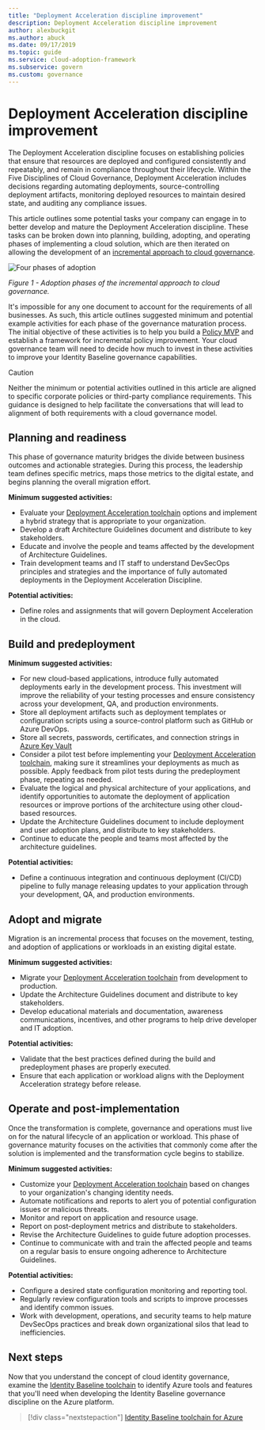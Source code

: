 ```yaml
---
title: "Deployment Acceleration discipline improvement"
description: Deployment Acceleration discipline improvement
author: alexbuckgit
ms.author: abuck
ms.date: 09/17/2019
ms.topic: guide
ms.service: cloud-adoption-framework
ms.subservice: govern
ms.custom: governance
---
```


# Deployment Acceleration discipline improvement

The Deployment Acceleration discipline focuses on establishing policies that ensure that resources are deployed and configured consistently and repeatably, and remain in compliance throughout their lifecycle. Within the Five Disciplines of Cloud Governance, Deployment Acceleration includes decisions regarding automating deployments, source-controlling deployment artifacts, monitoring deployed resources to maintain desired state, and auditing any compliance issues.

This article outlines some potential tasks your company can engage in to better develop and mature the Deployment Acceleration discipline. These tasks can be broken down into planning, building, adopting, and operating phases of implementing a cloud solution, which are then iterated on allowing the development of an [incremental approach to cloud governance](../guides/index.md#an-incremental-approach-to-cloud-governance).

![Four phases of adoption](../../_images/govern/adoption-phases.png)

*Figure 1 - Adoption phases of the incremental approach to cloud governance.*

It's impossible for any one document to account for the requirements of all businesses. As such, this article outlines suggested minimum and potential example activities for each phase of the governance maturation process. The initial objective of these activities is to help you build a [Policy MVP](../guides/index.md#an-incremental-approach-to-cloud-governance) and establish a framework for incremental policy improvement. Your cloud governance team will need to decide how much to invest in these activities to improve your Identity Baseline governance capabilities.

> [!CAUTION]
> Neither the minimum or potential activities outlined in this article are aligned to specific corporate policies or third-party compliance requirements. This guidance is designed to help facilitate the conversations that will lead to alignment of both requirements with a cloud governance model.

## Planning and readiness

This phase of governance maturity bridges the divide between business outcomes and actionable strategies. During this process, the leadership team defines specific metrics, maps those metrics to the digital estate, and begins planning the overall migration effort.

**Minimum suggested activities:**

- Evaluate your [Deployment Acceleration toolchain](./toolchain.md) options and implement a hybrid strategy that is appropriate to your organization.
- Develop a draft Architecture Guidelines document and distribute to key stakeholders.
- Educate and involve the people and teams affected by the development of Architecture Guidelines.
- Train development teams and IT staff to understand DevSecOps principles and strategies and the importance of fully automated deployments in the Deployment Acceleration Discipline.

**Potential activities:**

- Define roles and assignments that will govern Deployment Acceleration in the cloud.

## Build and predeployment

**Minimum suggested activities:**

- For new cloud-based applications, introduce fully automated deployments early in the development process. This investment will improve the reliability of your testing processes and ensure consistency across your development, QA, and production environments.
- Store all deployment artifacts such as deployment templates or configuration scripts using a source-control platform such as GitHub or Azure DevOps.
- Store all secrets, passwords, certificates, and connection strings in [Azure Key Vault](https://docs.microsoft.com/azure/key-vault)
- Consider a pilot test before implementing your [Deployment Acceleration toolchain](./toolchain.md), making sure it streamlines your deployments as much as possible. Apply feedback from pilot tests during the predeployment phase, repeating as needed.
- Evaluate the logical and physical architecture of your applications, and identify opportunities to automate the deployment of application resources or improve portions of the architecture using other cloud-based resources.
- Update the Architecture Guidelines document to include deployment and user adoption plans, and distribute to key stakeholders.
- Continue to educate the people and teams most affected by the architecture guidelines.

**Potential activities:**

- Define a continuous integration and continuous deployment (CI/CD) pipeline to fully manage releasing updates to your application through your development, QA, and production environments.

## Adopt and migrate

Migration is an incremental process that focuses on the movement, testing, and adoption of applications or workloads in an existing digital estate.

**Minimum suggested activities:**

- Migrate your [Deployment Acceleration toolchain](./toolchain.md) from development to production.
- Update the Architecture Guidelines document and distribute to key stakeholders.
- Develop educational materials and documentation, awareness communications, incentives, and other programs to help drive developer and IT adoption.

**Potential activities:**

- Validate that the best practices defined during the build and predeployment phases are properly executed.
- Ensure that each application or workload aligns with the Deployment Acceleration strategy before release.

## Operate and post-implementation

Once the transformation is complete, governance and operations must live on for the natural lifecycle of an application or workload. This phase of governance maturity focuses on the activities that commonly come after the solution is implemented and the transformation cycle begins to stabilize.

**Minimum suggested activities:**

- Customize your [Deployment Acceleration toolchain](./toolchain.md) based on changes to your organization's changing identity needs.
- Automate notifications and reports to alert you of potential configuration issues or malicious threats.
- Monitor and report on application and resource usage.
- Report on post-deployment metrics and distribute to stakeholders.
- Revise the Architecture Guidelines to guide future adoption processes.
- Continue to communicate with and train the affected people and teams on a regular basis to ensure ongoing adherence to Architecture Guidelines.

**Potential activities:**

- Configure a desired state configuration monitoring and reporting tool.
- Regularly review configuration tools and scripts to improve processes and identify common issues.
- Work with development, operations, and security teams to help mature DevSecOps practices and break down organizational silos that lead to inefficiencies.

## Next steps

Now that you understand the concept of cloud identity governance, examine the [Identity Baseline toolchain](./toolchain.md) to identify Azure tools and features that you'll need when developing the Identity Baseline governance discipline on the Azure platform.

> [!div class="nextstepaction"]
> [Identity Baseline toolchain for Azure](./toolchain.md)
